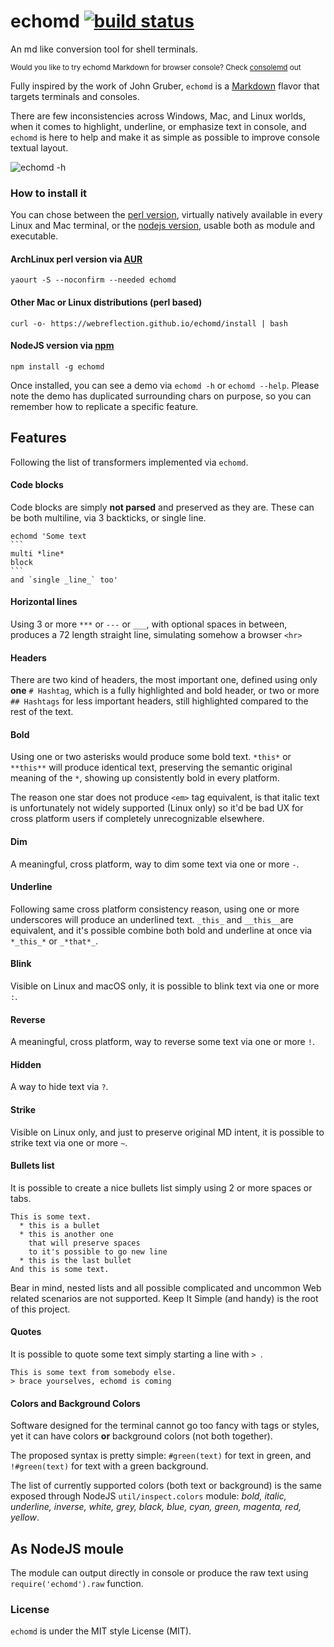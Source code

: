 # echomd [![build status](https://travis-ci.org/WebReflection/echomd.svg)](https://travis-ci.org/WebReflection/echomd)
An md like conversion tool for shell terminals.

<sub>Would you like to try echomd Markdown for browser console? Check [consolemd](https://github.com/WebReflection/consolemd#consolemd-) out</sub>

Fully inspired by the work of John Gruber,
`echomd` is a [Markdown](http://daringfireball.net/projects/markdown/) flavor
that targets terminals and consoles.

There are few inconsistencies across Windows, Mac, and Linux worlds,
when it comes to highlight, underline, or emphasize text in console,
and `echomd` is here to help and make it as simple as possible to improve
console textual layout.

![echomd -h](https://webreflection.github.io/echomd/echomd.png)

### How to install it

You can chose between the [perl version](perl/echomd),
virtually natively available in every Linux and Mac terminal,
or the [nodejs version](js/echomd), usable both as module
and executable.

#### ArchLinux perl version via [AUR](https://aur.archlinux.org/packages/echomd)
`yaourt -S --noconfirm --needed echomd`

#### Other Mac or Linux distributions (perl based)
`curl -o- https://webreflection.github.io/echomd/install | bash`

#### NodeJS version via [npm](https://www.npmjs.com/package/echomd)
`npm install -g echomd`

Once installed, you can see a demo via `echomd -h` or `echomd --help`.
Please note the demo has duplicated surrounding chars on purpose,
so you can remember how to replicate a specific feature.


## Features

Following the list of transformers implemented via `echomd`.

#### Code blocks
Code blocks are simply **not parsed** and preserved as they are.
These can be both multiline, via 3 backticks, or single line.

    echomd 'Some text
    ```
    multi *line*
    block
    ```
    and `single _line_` too'


#### Horizontal lines
Using 3 or more `***` or `---` or `___`,
with optional spaces in between,
produces a 72 length straight line,
simulating somehow a browser `<hr>`

#### Headers
There are two kind of headers, the most important one,
defined using only **one** `# Hashtag`,
which is a fully highlighted and bold header,
or two or more `## Hashtags` for less important headers,
still highlighted compared to the rest of the text.

#### Bold
Using one or two asterisks would produce some bold text.
`*this*` or `**this**` will produce identical text,
preserving the semantic original meaning of the `*`,
showing up consistently bold in every platform.

The reason one star does not produce `<em>` tag equivalent,
is that italic text is unfortunately not widely supported (Linux only)
so it'd be bad UX for cross platform users if completely unrecognizable elsewhere.

#### Dim
A meaningful, cross platform, way to dim some text via one or more `-`.

#### Underline
Following same cross platform consistency reason,
using one or more underscores will produce an underlined text.
`_this_` and `__this__`are equivalent, and it's possible combine
both bold and underline at once via `*_this_*` or `_*that*_`.

#### Blink
Visible on Linux and macOS only, it is possible to blink text via one or more `:`.

#### Reverse
A meaningful, cross platform, way to reverse some text via one or more `!`.

#### Hidden
A way to hide text via `?`.

#### Strike
Visible on Linux only, and just to preserve original MD intent,
it is possible to strike text via one or more `~`.

#### Bullets list
It is possible to create a nice bullets list simply using 2 or more spaces or tabs.
```
This is some text.
  * this is a bullet
  * this is another one
    that will preserve spaces
    to it's possible to go new line
  * this is the last bullet
And this is some text.
```
Bear in mind, nested lists and all possible complicated and uncommon Web related scenarios are not supported. Keep It Simple (and handy) is the root of this project.

#### Quotes
It is possible to quote some text simply starting a line with `> `.
```
This is some text from somebody else.
> brace yourselves, echomd is coming
```

#### Colors and Background Colors
Software designed for the terminal cannot go too fancy with tags or styles,
yet it can have colors **or** background colors (not both together).

The proposed syntax is pretty simple: `#green(text)` for text in green, and `!#green(text)` for text with a green background.

The list of currently supported colors (both text or background) is the same exposed through NodeJS `util/inspect.colors` module: _bold, italic, underline, inverse, white, grey, black, blue, cyan, green, magenta, red, yellow_.

## As NodeJS moule
The module can output directly in console or produce the raw text using `require('echomd').raw` function.

### License
`echomd` is under the MIT style License (MIT).




